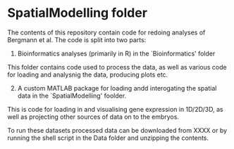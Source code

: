 # SpatialModelling folder

The contents of this repository contain code for redoing analyses of Bergmann et al. The code is split into two parts:

1) Bioinformatics analyses (primarily in R) in the `Bioinformatics' folder

This folder contains code used to process the data, as well as various code for loading and analysnig the data, producing plots etc. 

2) A custom MATLAB package for loading andd interogating the spatial data in the `SpatialModelling' foolder.

This is code for loading in and visualising gene expression in 1D/2D/3D, as well as projecting other sources of data on to the embryos.

To run these datasets processed data can be downloaded from XXXX or by running the shell script in the Data folder and unzipping the contents. 
